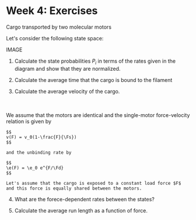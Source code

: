 Week 4: Exercises
=======================
 
Cargo transported by two molecular motors 

Let's consider the following state space:

IMAGE

1) Calculate the state probabilities $P_i$ in terms of the rates given in the diagram and show that they are normalized.

2) Calculate the average time that the cargo is bound to the filament

3) Calculate the average velocity of the cargo.
  <br />
  <br />
    We assume that the motors are identical and the single-motor force-velocity relation is given by

    $$
    v(F) = v_0(1-\frac{F}{\Fs})
    $$

    and the unbinding rate by

    $$
    \e(F) = \e_0 e^{F/\Fd}
    $$

    Let's assume that the cargo is exposed to a constant load force $F$ and this force is equally shared between the motors.

4) What are the forece-dependent rates between the states?

5) Calculate the average run length as a function of force.